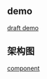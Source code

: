 ## demo

[draft demo](https://acohome.cn/demo/zebra-draft/index.html)

## 架构图

[component](https://raw.githubusercontent.com/acccco/zebra-draft/master/architecture.svg)